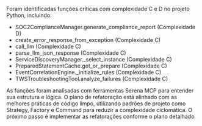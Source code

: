 Foram identificadas funções críticas com complexidade C e D no projeto Python, incluindo:

- SOC2ComplianceManager.generate_compliance_report (Complexidade D)
- create_error_response_from_exception (Complexidade C)
- call_llm (Complexidade C)
- parse_llm_json_response (Complexidade C)
- ServiceDiscoveryManager._select_instance (Complexidade C)
- PreparedStatementCache.get_or_prepare (Complexidade C)
- EventCorrelationEngine._initialize_rules (Complexidade C)
- TWSTroubleshootingTool.analyze_failures (Complexidade C)

As funções foram analisadas com ferramentas Serena MCP para entender sua estrutura e lógica. O plano de refatoração está alinhado com as melhores práticas de código limpo, utilizando padrões de projeto como Strategy, Factory e Command para reduzir a complexidade ciclomática. O próximo passo é implementar as refatorações conforme o plano detalhado.